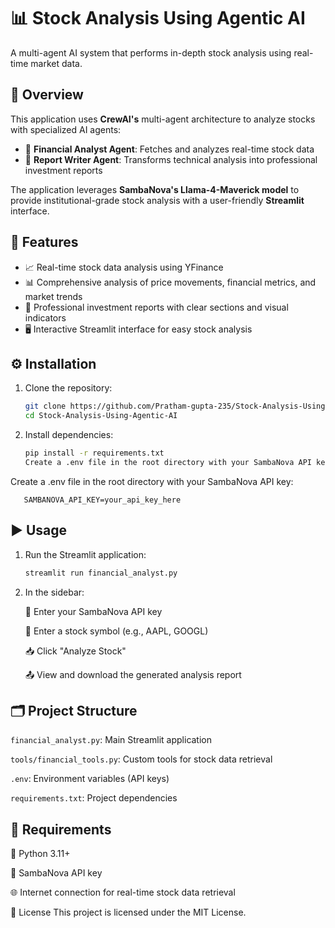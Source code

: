 # 📊 Stock Analysis Using Agentic AI

A multi-agent AI system that performs in-depth stock analysis using real-time market data.

## 🧠 Overview

This application uses **CrewAI's** multi-agent architecture to analyze stocks with specialized AI agents:
- 🧮 **Financial Analyst Agent**: Fetches and analyzes real-time stock data  
- 📝 **Report Writer Agent**: Transforms technical analysis into professional investment reports

The application leverages **SambaNova's Llama-4-Maverick model** to provide institutional-grade stock analysis with a user-friendly **Streamlit** interface.

## 🚀 Features

- 📈 Real-time stock data analysis using YFinance  
- 📊 Comprehensive analysis of price movements, financial metrics, and market trends  
- 🧾 Professional investment reports with clear sections and visual indicators  
- 🖥️ Interactive Streamlit interface for easy stock analysis  

## ⚙️ Installation

1. Clone the repository:
   ```bash
   git clone https://github.com/Pratham-gupta-235/Stock-Analysis-Using-Agentic-AI.git
   cd Stock-Analysis-Using-Agentic-AI
   ```
2. Install dependencies:
   ```bash
   pip install -r requirements.txt
   Create a .env file in the root directory with your SambaNova API key:
   ```
Create a .env file in the root directory with your SambaNova API key:
   ```env
      SAMBANOVA_API_KEY=your_api_key_here
   ```

## ▶️ Usage
1. Run the Streamlit application:
   
   ```bash
   streamlit run financial_analyst.py
   ```
2. In the sidebar:

   🔑 Enter your SambaNova API key 
   
   💼 Enter a stock symbol (e.g., AAPL, GOOGL)
   
   📥 Click "Analyze Stock"
   
   📤 View and download the generated analysis report

## 🗂️ Project Structure
   ``financial_analyst.py``: Main Streamlit application
   
   ```tools/financial_tools.py```: Custom tools for stock data retrieval
   
   ```.env```: Environment variables (API keys)
   
   ```requirements.txt```: Project dependencies

## 📌 Requirements
   🐍 Python 3.11+
   
   🔐 SambaNova API key
   
   🌐 Internet connection for real-time stock data retrieval
   
   📝 License
   This project is licensed under the MIT License.
